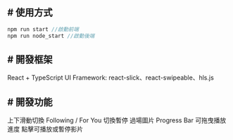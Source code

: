 ## # 使用方式

```javascript
npm run start //啟動前端
npm run node_start //啟動後端
```

## # 開發框架

React + TypeScript
UI Framework: react-slick、react-swipeable、hls.js

## # 開發功能

上下滑動切換
Following / For You 切換暫停
過場圖片
Progress Bar 可拖曳播放進度
點擊可播放或暫停影片
